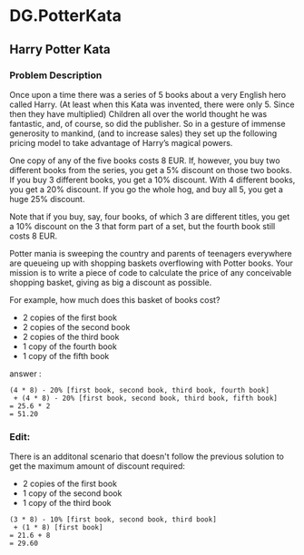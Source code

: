 # DG.PotterKata
## Harry Potter Kata

### Problem Description

Once upon a time there was a series of 5 books about a very English hero called Harry. (At least when this Kata was invented, there were only 5. Since then they have multiplied) Children all over the world thought he was fantastic, and, of course, so did the publisher. So in a gesture of immense generosity to mankind, (and to increase sales) they set up the following pricing model to take advantage of Harry’s magical powers.

One copy of any of the five books costs 8 EUR. If, however, you buy two different books from the series, you get a 5% discount on those two books. If you buy 3 different books, you get a 10% discount. With 4 different books, you get a 20% discount. If you go the whole hog, and buy all 5, you get a huge 25% discount.

Note that if you buy, say, four books, of which 3 are different titles, you get a 10% discount on the 3 that form part of a set, but the fourth book still costs 8 EUR.

Potter mania is sweeping the country and parents of teenagers everywhere are queueing up with shopping baskets overflowing with Potter books. Your mission is to write a piece of code to calculate the price of any conceivable shopping basket, giving as big a discount as possible.

For example, how much does this basket of books cost?

- 2 copies of the first book
- 2 copies of the second book
- 2 copies of the third book
- 1 copy of the fourth book
- 1 copy of the fifth book

answer :

```
(4 * 8) - 20% [first book, second book, third book, fourth book] 
 + (4 * 8) - 20% [first book, second book, third book, fifth book]
= 25.6 * 2
= 51.20
```

### Edit:
There is an additonal scenario that doesn't follow the previous solution to get the maximum amount of discount required:
- 2 copies of the first book
- 1 copy of the second book
- 1 copy of the third book

```
(3 * 8) - 10% [first book, second book, third book] 
 + (1 * 8) [first book]
= 21.6 + 8
= 29.60
```
